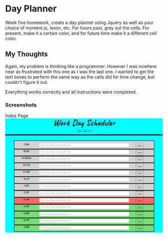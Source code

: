 # Day Planner

Week five homework, create a day planner using Jquery as well as your choice of moment.js, lexon, etc. For hours past, grey out the cells. For present, make it a certain color, and for future time make it a different cell color.

## My Thoughts

Again, my problem is thinking like a programmer. However I was nowhere near as frustrated with this one as I was the last one. I wanted to get the text boxes to perform the same way as the cells did for time change, but couldn't figure it out.

Everything works correctly and all instructions were completed.

### Screenshots

Index Page
![Index Page](https://github.com/jlw429/DatePlannerHW5/blob/main/Assets/screenshotindex.png)
